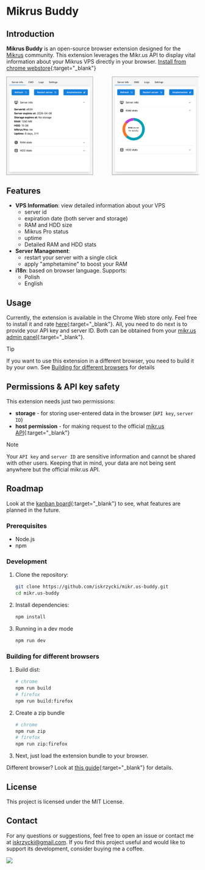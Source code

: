 # Mikrus Buddy

## Introduction

**Mikrus Buddy** is an open-source browser extension designed for the [Mikrus](https://mikr.us/) community. This extension leverages the Mikr.us API to display vital information about your Mikrus VPS directly in your browser. [Install from chrome webstore](https://chromewebstore.google.com/detail/mikrus-addon/aeiddbidchgaginfmhbpoldcecjlfcgi?authuser=0&hl=pl){:target="_blank"}

<div style="display: flex; justify-content: space-between;">
   <img src="readme-img/1.png" alt="Screenshot 1" width="45%" />
   <img src="readme-img/2.png" alt="Screenshot 2" width="45%" />
</div>

## Features

- **VPS Information**: view detailed information about your VPS
  - server id
  - expiration date (both server and storage)
  - RAM and HDD size
  - Mikrus Pro status
  - uptime
  - Detailed RAM and HDD stats
- **Server Management**:
  - restart your server with a single click
  - apply "amphetamine" to boost your RAM
- **i18n**: based on browser language. Supports:
  - Polish
  - English

## Usage

Currently, the extension is available in the Chrome Web store only. Feel free to install it and rate [here](https://chromewebstore.google.com/detail/mikrus-addon/aeiddbidchgaginfmhbpoldcecjlfcgi?authuser=0&hl=pl){:target="_blank"}.
All, you need to do next is to provide your API key and server ID. Both can be obtained from your [mikr.us admin panel](https://mikr.us/panel/?a=api){:target="_blank"}.

> [!TIP]
> If you want to use this extension in a different browser, you need to build it by your own. See [Building for different browsers](#building-for-different-browsers) for details

## Permissions & API key safety

This extension needs just two permissions:

- **storage** - for storing user-entered data in the browser (`API key`, `server ID`)
- **host permission** - for making request to the official [mikr.us API](https://api.mikr.us/){:target="_blank"}

> [!NOTE]
> Your `API key` and `server ID` are sensitive information and cannot be shared with other users. Keeping that in mind, your data are not being sent anywhere but the official mikr.us API.

## Roadmap

Look at the [kanban board](https://github.com/users/iskrzycki/projects/1){:target="_blank"} to see, what features are planned in the future.

### Prerequisites

- Node.js
- npm

### Development

1. Clone the repository:

   ```sh
   git clone https://github.com/iskrzycki/mikr.us-buddy.git
   cd mikr.us-buddy
   ```

2. Install dependencies:

   ```sh
   npm install
   ```

3. Running in a dev mode

   ```sh
   npm run dev
   ```

### Building for different browsers

1. Build dist:

   ```sh
   # chrome
   npm run build
   # firefox
   npm run build:firefox
   ```

2. Create a zip bundle

   ```sh
   # chrome
   npm run zip
   # firefox
   npm run zip:firefox
   ```

3. Next, just load the extension bundle to your browser.

Different browser? Look at [this guide](https://wxt.dev/guide/essentials/target-different-browsers.html){:target="_blank"} for details.

## License

This project is licensed under the MIT License.

## Contact

For any questions or suggestions, feel free to open an issue or contact me at [iskrzycki@gmail.com](mailto:iskrzycki@gmail.com). If you find this project useful and would like to support its development, consider buying me a coffee.

 <a href="https://buycoffee.to/iskrzycki">
 <img src="https://buycoffee.to/img/share-button-primary.png"width="200">
 </a>
